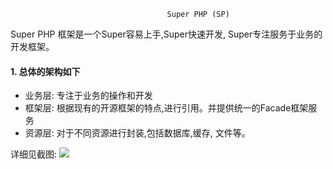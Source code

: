                                        Super PHP (SP) 
           
Super PHP 框架是一个Super容易上手,Super快速开发, Super专注服务于业务的开发框架。 

#### 1. 总体的架构如下
- 业务层: 专注于业务的操作和开发
- 框架层: 根据现有的开源框架的特点,进行引用。并提供统一的Facade框架服务
- 资源层: 对于不同资源进行封装,包括数据库,缓存, 文件等。

详细见截图:
![](https://ws1.sinaimg.cn/large/006tNc79gy1fn3afykcd4j314c0o4n09.jpg)
